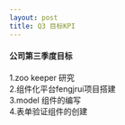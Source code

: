 ```yaml
---
layout: post
title: Q3 目标KPI
---
```


####  公司第三季度目标   
1.zoo  keeper 研究 <br>
2.组件化平台fengjrui项目搭建<br>
3.model 组件的编写<br>
4.表单验证组件的创建

